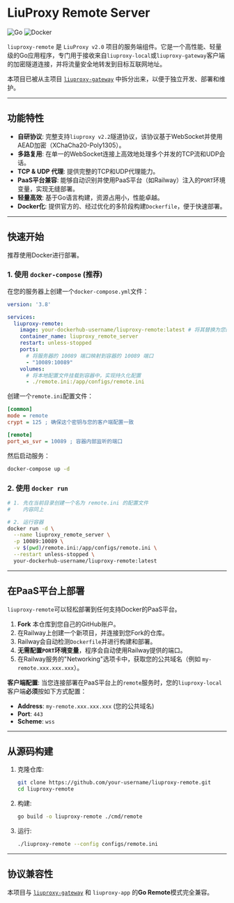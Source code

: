 # LiuProxy Remote Server

![Go](https://img.shields.io/badge/Go-1.24+-00ADD8?style=for-the-badge&logo=go)
![Docker](https://img.shields.io/badge/Docker-ready-2496ED?style=for-the-badge&logo=docker)

`liuproxy-remote` 是 `LiuProxy v2.0` 项目的服务端组件。它是一个高性能、轻量级的Go应用程序，专门用于接收来自`liuproxy-local`或`liuproxy-gateway`客户端的加密隧道连接，并将流量安全地转发到目标互联网地址。

本项目已被从主项目 [`liuproxy-gateway`](https://github.com/your-username/liuproxy-gateway) 中拆分出来，以便于独立开发、部署和维护。

---

## 功能特性

*   **自研协议**: 完整支持`liuproxy v2.2`隧道协议，该协议基于WebSocket并使用AEAD加密（XChaCha20-Poly1305）。
*   **多路复用**: 在单一的WebSocket连接上高效地处理多个并发的TCP流和UDP会话。
*   **TCP & UDP 代理**: 提供完整的TCP和UDP代理能力。
*   **PaaS平台兼容**: 能够自动识别并使用PaaS平台（如Railway）注入的`PORT`环境变量，实现无缝部署。
*   **轻量高效**: 基于Go语言构建，资源占用小，性能卓越。
*   **Docker化**: 提供官方的、经过优化的多阶段构建`Dockerfile`，便于快速部署。

---

## 快速开始

推荐使用Docker进行部署。

### 1. 使用 `docker-compose` (推荐)

在您的服务器上创建一个`docker-compose.yml`文件：

```yaml
version: '3.8'

services:
  liuproxy-remote:
    image: your-dockerhub-username/liuproxy-remote:latest # 将其替换为您的Docker Hub镜像
    container_name: liuproxy_remote_server
    restart: unless-stopped
    ports:
      # 将服务器的 10089 端口映射到容器的 10089 端口
      - "10089:10089"
    volumes:
      # 将本地配置文件挂载到容器中，实现持久化配置
      - ./remote.ini:/app/configs/remote.ini
```

创建一个`remote.ini`配置文件：

```ini
[common]
mode = remote
crypt = 125 ; 确保这个密钥与您的客户端配置一致

[remote]
port_ws_svr = 10089 ; 容器内部监听的端口
```

然后启动服务：
```bash
docker-compose up -d
```

### 2. 使用 `docker run`

```bash
# 1. 先在当前目录创建一个名为 remote.ini 的配置文件
#    内容同上

# 2. 运行容器
docker run -d \
  --name liuproxy_remote_server \
  -p 10089:10089 \
  -v $(pwd)/remote.ini:/app/configs/remote.ini \
  --restart unless-stopped \
  your-dockerhub-username/liuproxy-remote:latest
```

---

## 在PaaS平台上部署

`liuproxy-remote`可以轻松部署到任何支持Docker的PaaS平台。

1.  **Fork** 本仓库到您自己的GitHub账户。
2.  在Railway上创建一个新项目，并连接到您Fork的仓库。
3.  Railway会自动检测`Dockerfile`并进行构建和部署。
4.  **无需配置`PORT`环境变量**，程序会自动使用Railway提供的端口。
5.  在Railway服务的"Networking"选项卡中，获取您的公共域名（例如 `my-remote.xxx.xxx.xxx`）。

**客户端配置**:
当您连接部署在PaaS平台上的`remote`服务时，您的`liuproxy-local`客户端**必须**按如下方式配置：
*   **Address**: `my-remote.xxx.xxx.xxx` (您的公共域名)
*   **Port**: `443`
*   **Scheme**: `wss`

---

## 从源码构建

1.  克隆仓库:
    ```bash
    git clone https://github.com/your-username/liuproxy-remote.git
    cd liuproxy-remote
    ```
2.  构建:
    ```bash
    go build -o liuproxy-remote ./cmd/remote
    ```
3.  运行:
    ```bash
    ./liuproxy-remote --config configs/remote.ini
    ```

---

## 协议兼容性

本项目与 [`liuproxy-gateway`](https://github.com/lekliu/liuproxy-gateway) 和 `liuproxy-app` 的**Go Remote**模式完全兼容。
```

